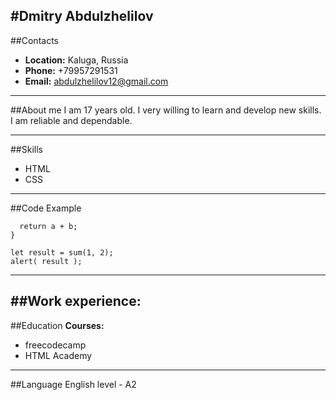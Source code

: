 #Dmitry Abdulzhelilov
---
##Contacts
- **Location:** Kaluga, Russia
- **Phone:** +79957291531
- **Email:** abdulzhelilov12@gmail.com
---
##About me
I am 17 years old.
I very willing to learn and develop new skills.
I am reliable and dependable.

---
##Skills
- HTML
- CSS
---
##Code Example
~~~function sum(a, b) {
  return a + b;
}

let result = sum(1, 2);
alert( result ); 
~~~
---
##Work experience:
---
##Education
**Courses:**

- freecodecamp
- HTML Academy
---
##Language
English level - A2
